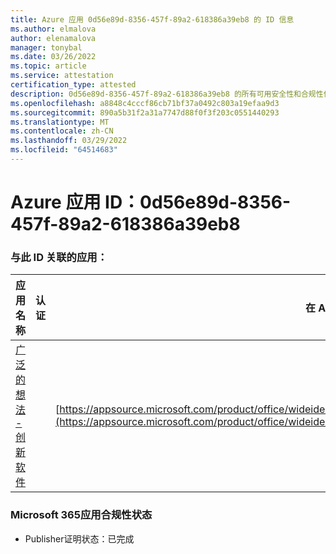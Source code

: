 ```yaml
---
title: Azure 应用 0d56e89d-8356-457f-89a2-618386a39eb8 的 ID 信息
ms.author: elmalova
author: elenamalova
manager: tonybal
ms.date: 03/26/2022
ms.topic: article
ms.service: attestation
certification_type: attested
description: 0d56e89d-8356-457f-89a2-618386a39eb8 的所有可用安全性和合规性信息。
ms.openlocfilehash: a8848c4cccf86cb71bf37a0492c803a19efaa9d3
ms.sourcegitcommit: 890a5b31f2a31a7747d88f0f3f203c0551440293
ms.translationtype: MT
ms.contentlocale: zh-CN
ms.lasthandoff: 03/29/2022
ms.locfileid: "64514683"
---
```

# <a name="azure-app-id-0d56e89d-8356-457f-89a2-618386a39eb8"></a>Azure 应用 ID：0d56e89d-8356-457f-89a2-618386a39eb8


### <a name="apps-associated-with-this-id"></a>与此 ID 关联的应用：
| **应用名称** | **认证** | **在 AppSource 中查看** |
|--------------|---------------|-----------------------|
| [广泛的想法 - 创新软件](../forward/wideideaspoweredbyidea2innovaitonswedenab.innovation_cloud_application.md) |  | [https://appsource.microsoft.com/product/office/wideideaspoweredbyidea2innovaitonswedenab.innovation_cloud_application](https://appsource.microsoft.com/product/office/wideideaspoweredbyidea2innovaitonswedenab.innovation_cloud_application) |

### <a name="microsoft-365-app-compliance-status"></a>Microsoft 365应用合规性状态
- Publisher证明状态：已完成
